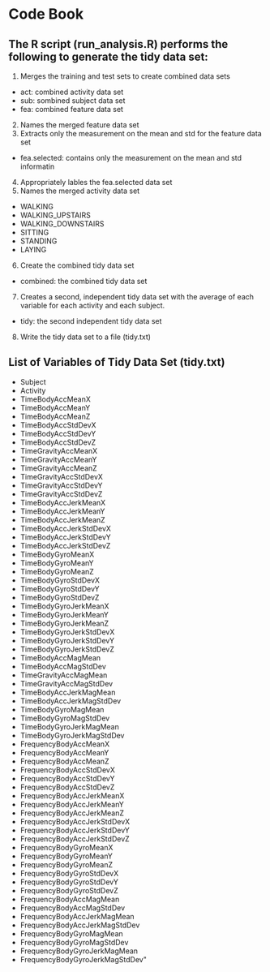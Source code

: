 # Code Book
## The R script (run_analysis.R) performs the following to generate the tidy data set:
1. Merges the training and test sets to create combined data sets
* act: combined activity data set
* sub: sombined subject data set
* fea: combined feature data set
2. Names the merged feature data set
3. Extracts only the measurement on the mean and std for the feature data set
* fea.selected: contains only the measurement on the mean and std informatin
4. Appropriately lables the fea.selected data set
5. Names the merged activity data set
* WALKING
* WALKING_UPSTAIRS
* WALKING_DOWNSTAIRS
* SITTING
* STANDING
* LAYING
6. Create the combined tidy data set
* combined: the combined tidy data set
7. Creates a second, independent tidy data set with the average of each variable for each activity and each subject.
* tidy: the second independent tidy data set
8. Write the tidy data set to a file (tidy.txt)

## List of Variables of Tidy Data Set (tidy.txt)
* Subject
* Activity
* TimeBodyAccMeanX
* TimeBodyAccMeanY
* TimeBodyAccMeanZ
* TimeBodyAccStdDevX
* TimeBodyAccStdDevY
* TimeBodyAccStdDevZ
* TimeGravityAccMeanX
* TimeGravityAccMeanY
* TimeGravityAccMeanZ
* TimeGravityAccStdDevX
* TimeGravityAccStdDevY
* TimeGravityAccStdDevZ
* TimeBodyAccJerkMeanX
* TimeBodyAccJerkMeanY
* TimeBodyAccJerkMeanZ
* TimeBodyAccJerkStdDevX
* TimeBodyAccJerkStdDevY
* TimeBodyAccJerkStdDevZ
* TimeBodyGyroMeanX
* TimeBodyGyroMeanY
* TimeBodyGyroMeanZ
* TimeBodyGyroStdDevX
* TimeBodyGyroStdDevY
* TimeBodyGyroStdDevZ
* TimeBodyGyroJerkMeanX
* TimeBodyGyroJerkMeanY
* TimeBodyGyroJerkMeanZ
* TimeBodyGyroJerkStdDevX
* TimeBodyGyroJerkStdDevY
* TimeBodyGyroJerkStdDevZ
* TimeBodyAccMagMean
* TimeBodyAccMagStdDev
* TimeGravityAccMagMean
* TimeGravityAccMagStdDev
* TimeBodyAccJerkMagMean
* TimeBodyAccJerkMagStdDev
* TimeBodyGyroMagMean
* TimeBodyGyroMagStdDev
* TimeBodyGyroJerkMagMean
* TimeBodyGyroJerkMagStdDev
* FrequencyBodyAccMeanX
* FrequencyBodyAccMeanY
* FrequencyBodyAccMeanZ
* FrequencyBodyAccStdDevX
* FrequencyBodyAccStdDevY
* FrequencyBodyAccStdDevZ
* FrequencyBodyAccJerkMeanX
* FrequencyBodyAccJerkMeanY
* FrequencyBodyAccJerkMeanZ
* FrequencyBodyAccJerkStdDevX
* FrequencyBodyAccJerkStdDevY
* FrequencyBodyAccJerkStdDevZ
* FrequencyBodyGyroMeanX
* FrequencyBodyGyroMeanY
* FrequencyBodyGyroMeanZ
* FrequencyBodyGyroStdDevX
* FrequencyBodyGyroStdDevY
* FrequencyBodyGyroStdDevZ
* FrequencyBodyAccMagMean
* FrequencyBodyAccMagStdDev
* FrequencyBodyAccJerkMagMean
* FrequencyBodyAccJerkMagStdDev
* FrequencyBodyGyroMagMean
* FrequencyBodyGyroMagStdDev
* FrequencyBodyGyroJerkMagMean
* FrequencyBodyGyroJerkMagStdDev"

